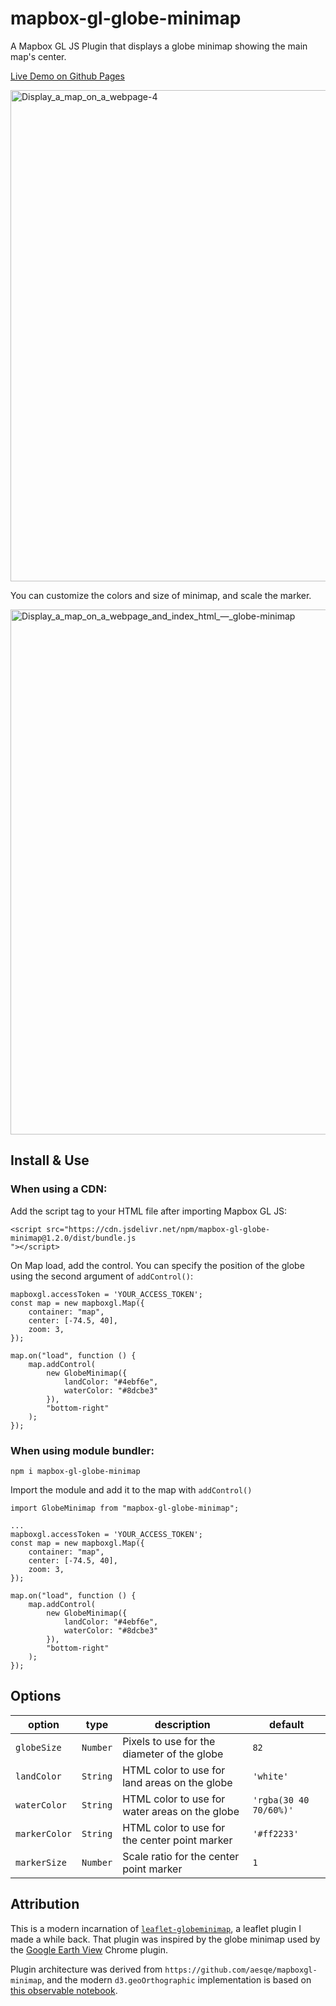 # mapbox-gl-globe-minimap

A Mapbox GL JS Plugin that displays a globe minimap showing the main map's center.

[Live Demo on Github Pages](https://chriswhong.github.io/mapbox-gl-globe-minimap/)

<img width="786" alt="Display_a_map_on_a_webpage-4" src="https://github.com/user-attachments/assets/4d0be846-47bb-438d-8a27-145036056be0">

You can customize the colors and size of minimap, and scale the marker.

<img width="840" alt="Display_a_map_on_a_webpage_and_index_html_—_globe-minimap" src="https://github.com/chriswhong/mapbox-gl-globe-minimap/assets/1833820/41813154-ac92-4516-b942-88114a61b55e">

## Install & Use

### When using a CDN:

Add the script tag to your HTML file after importing Mapbox GL JS:

```
<script src="https://cdn.jsdelivr.net/npm/mapbox-gl-globe-minimap@1.2.0/dist/bundle.js
"></script>
```

On Map load, add the control. You can specify the position of the globe using the second argument of `addControl()`:

```
mapboxgl.accessToken = 'YOUR_ACCESS_TOKEN';
const map = new mapboxgl.Map({
    container: "map",
    center: [-74.5, 40],
    zoom: 3,
});

map.on("load", function () {
    map.addControl(
        new GlobeMinimap({
            landColor: "#4ebf6e",
            waterColor: "#8dcbe3"
        }),
        "bottom-right"
    );
});
```

### When using module bundler:

```
npm i mapbox-gl-globe-minimap
```

Import the module and add it to the map with `addControl()`

```
import GlobeMinimap from "mapbox-gl-globe-minimap";

...
mapboxgl.accessToken = 'YOUR_ACCESS_TOKEN';
const map = new mapboxgl.Map({
    container: "map",
    center: [-74.5, 40],
    zoom: 3,
});

map.on("load", function () {
    map.addControl(
        new GlobeMinimap({
            landColor: "#4ebf6e",
            waterColor: "#8dcbe3"
        }),
        "bottom-right"
    );
});

```

## Options

| option        | type     | description                                    | default                |
| ------------- | -------- | ---------------------------------------------- | ---------------------- |
| `globeSize `  | `Number` | Pixels to use for the diameter of the globe    | `82`                   |
| `landColor`   | `String` | HTML color to use for land areas on the globe  | `'white'`              |
| `waterColor`  | `String` | HTML color to use for water areas on the globe | `'rgba(30 40 70/60%)'` |
| `markerColor` | `String` | HTML color to use for the center point marker  | `'#ff2233'`            |
| `markerSize`  | `Number` | Scale ratio for the center point marker        | `1`                    |

## Attribution

This is a modern incarnation of [`leaflet-globeminimap`](https://github.com/chriswhong/leaflet-globeminimap), a leaflet plugin I made a while back. That plugin was inspired by the globe minimap used by the [Google Earth View](https://chromewebstore.google.com/detail/earth-view-from-google-ea/bhloflhklmhfpedakmangadcdofhnnoh?hl=en) Chrome plugin.

Plugin architecture was derived from `https://github.com/aesqe/mapboxgl-minimap`, and the modern `d3.geoOrthographic` implementation is based on [this observable notebook](https://observablehq.com/@d3/rotating-orthographic).

